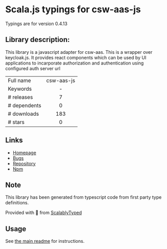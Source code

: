 
# Scala.js typings for csw-aas-js

Typings are for version 0.4.13

## Library description:
This library is a javascript adapter for csw-aas. This is a wrapper over keycloak.js. It provides react components which can be used by UI applications to incarporate authorization and authentication using configured auth server url

|                    |                 |
| ------------------ | :-------------: |
| Full name          | csw-aas-js |
| Keywords           | - |
| # releases         | 7 |
| # dependents       | 0 |
| # downloads        | 183 |
| # stars            | 0 |

## Links
- [Homepage](https://github.com/tmtsoftware/csw-js#readme)
- [Bugs](https://github.com/tmtsoftware/csw-js/issues)
- [Repository](https://github.com/tmtsoftware/csw-js)
- [Npm](https://www.npmjs.com/package/csw-aas-js)
    


## Note
This library has been generated from typescript code from first party type definitions.

Provided with :purple_heart: from [ScalablyTyped](https://github.com/oyvindberg/ScalablyTyped)

## Usage
See [the main readme](../../readme.md) for instructions.



